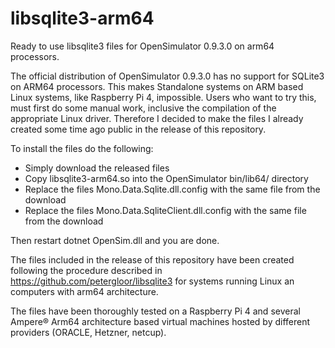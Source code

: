 # libsqlite3-arm64
Ready to use libsqlite3 files for OpenSimulator 0.9.3.0 on arm64 processors.

The official distribution of OpenSimulator 0.9.3.0 has no support for SQLite3 on ARM64 processors. This makes Standalone systems on ARM based Linux systems, like Raspberry Pi 4, impossible. Users who want to try this, must first do some manual work, inclusive the compilation of the appropriate Linux driver. Therefore I decided to make the files I already created some time ago public in the release of this repository.

To install the files do the following:
- Simply download the released files
- Copy libsqlite3-arm64.so into the OpenSimulator bin/lib64/ directory
- Replace the files Mono.Data.Sqlite.dll.config with the same file from the download
- Replace the files Mono.Data.SqliteClient.dll.config with the same file from the download

Then restart dotnet OpenSim.dll and you are done.

The files included in the release of this repository have been created following the procedure described in https://github.com/petergloor/libsqlite3 for systems running Linux an computers with arm64 architecture.

The files have been thoroughly tested on a Raspberry Pi 4 and several Ampere® Arm64 architecture based virtual machines hosted by different providers (ORACLE, Hetzner, netcup).
